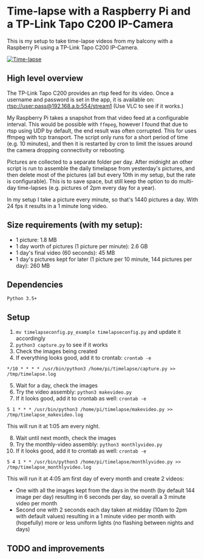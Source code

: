 # Time-lapse with a Raspberry Pi and a TP-Link Tapo C200 IP-Camera

This is my setup to take time-lapse videos from my balcony with a Raspberry Pi using a TP-Link Tapo C200 IP-Camera.

[![Time-lapse](https://yt-embed.herokuapp.com/embed?v=Gn30s9ypFZ0)](https://www.youtube.com/watch?v=Gn30s9ypFZ0 "Time-lapse")

## High level overview

The TP-Link Tapo C200 provides an rtsp feed for its video. Once a username and password is set in the app, it is available on: [rtsp://user:pass@192.168.a.b:554/stream1](rtsp://user:pass@192.168.a.b:554/stream1) (Use VLC to see if it works.)

My Raspberry Pi takes a snapshot from that video feed at a configurable interval. This would be possible with `ffmpeg`, however I found that due to rtsp using UDP by default, the end result was often corrupted. This for uses ffmpeg with tcp transport. The script only runs for a short period of time (e.g. 10 minutes), and then it is restarted by cron to limit the issues around the camera dropping connectivity or rebooting.

Pictures are collected to a separate folder per day. After midnight an other script is run to assemble the daily timelapse from yesterday's pictures, and then delete most of the pictures (all but every 10th in my setup, but the rate is configurable). This is to save space, but still keep the option to do multi-day time-lapses (e.g. pictures of 2pm every day for a year).

In my setup I take a picture every minute, so that's 1440 pictures a day. With 24 fps it results in a 1 minute long video.

## Size requirements (with my setup):

* 1 picture: 1.8 MB
* 1 day worth of pictures (1 picture per minute): 2.6 GB
* 1 day's final video (60 seconds): 45 MB
* 1 day's pictures kept for later (1 picture per 10 minute, 144 pictures per day): 260 MB

## Dependencies

```
Python 3.5+
```

## Setup

1. `mv timelapseconfig.py_example timelapseconfig.py` and update it accordingly
2. `python3 capture.py` to see if it works
3. Check the images being created
4. If everything looks good, add it to crontab: `crontab -e`

```
*/10 * * * * /usr/bin/python3 /home/pi/timelapse/capture.py >> /tmp/timelapse.log
```
5. Wait for a day, check the images
6. Try the video assembly: `python3 makevideo.py`
7. If it looks good, add it to crontab as well: `crontab -e`

```
5 1 * * * /usr/bin/python3 /home/pi/timelapse/makevideo.py >> /tmp/timelapse_makevideo.log
```

This will run it at 1:05 am every night.

8. Wait until next month, check the images
9. Try the monthly-video assembly: `python3 monthlyvideo.py`
10. If it looks good, add it to crontab as well: `crontab -e`

```
5 4 1 * * /usr/bin/python3 /home/pi/timelapse/monthlyvideo.py >> /tmp/timelapse_monthlyvideo.log
```

This will run it at 4:05 am first day of every month and create 2 videos:

* One with all the images kept from the days in the month (by default 144 image per day) resulting in 6 seconds per day, so overall a 3 minute video per month
* Second one with 2 seconds each day taken at midday (10am to 2pm with default values) resulting in a 1 minute video per month with (hopefully) more or less uniform lights (no flashing between nights and days)

## TODO and improvements

